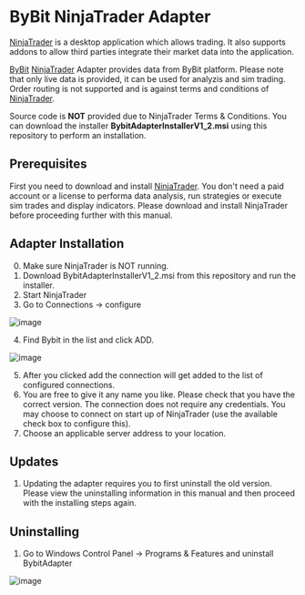 # ByBit NinjaTrader Adapter

[NinjaTrader](https://www.ninjatrader.com)  is a desktop application which allows trading. It also supports addons to allow third parties integrate their market data into the application.

[ByBit](https://www.bybit.com) [NinjaTrader](https://www.ninjatrader.com) Adapter provides data from ByBit platform. Please note that only live data is provided, it can be used for analyzis and sim trading. Order routing is not supported and is against terms and conditions of [NinjaTrader](https://www.ninjatrader.com).

Source code is **NOT** provided due to NinjaTrader Terms & Conditions. You can download the installer **BybitAdapterInstallerV1_2.msi** using this repository to perform an installation.

## Prerequisites

First you need to download and install [NinjaTrader](https://www.ninjatrader.com). You don't need a paid account or a license to performa data analysis, run strategies or execute sim trades and display indicators. Please download and install NinjaTrader before proceeding further with this manual.

## Adapter Installation

0. Make sure NinjaTrader is NOT running.
1. Download BybitAdapterInstallerV1_2.msi from this repository and run the installer.
2. Start NinjaTrader
3. Go to Connections -> configure

![image](https://user-images.githubusercontent.com/23218905/118494541-e0ca7f80-b6e7-11eb-8263-cb0dafa1bf11.png)

4. Find Bybit in the list and click ADD.

![image](https://user-images.githubusercontent.com/23218905/118495698-102dbc00-b6e9-11eb-9a78-260b8f38f47a.png)

5. After you clicked add the connection will get added to the list of configured connections.
6. You are free to give it any name you like. Please check that you have the correct version. The connection does not require any credentials. You may choose to connect on start up of NinjaTrader (use the available check box to configure this).
7. Choose an applicable server address to your location.

## Updates

1. Updating the adapter requires you to first uninstall the old version. Please view the uninstalling information in this manual and then proceed with the installing steps again.

## Uninstalling

1. Go to Windows Control Panel -> Programs & Features and uninstall BybitAdapter

![image](https://user-images.githubusercontent.com/23218905/118495170-909fed00-b6e8-11eb-963d-f5faa9062acc.png)





